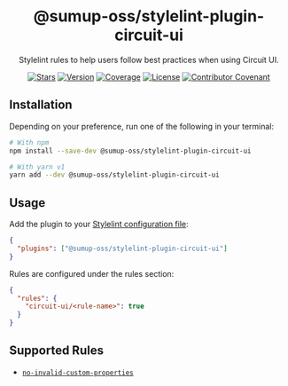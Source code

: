 <div align="center">

# @sumup-oss/stylelint-plugin-circuit-ui

Stylelint rules to help users follow best practices when using Circuit UI.

[![Stars](https://img.shields.io/github/stars/sumup-oss/circuit-ui?style=social)](https://github.com/sumup-oss/circuit-ui/) [![Version](https://img.shields.io/npm/v/@sumup-oss/stylelint-plugin-circuit-ui)](https://www.npmjs.com/package/@sumup-oss/stylelint-plugin-circuit-ui) [![Coverage](https://img.shields.io/codecov/c/github/sumup-oss/circuit-ui)](https://codecov.io/gh/sumup-oss/circuit-ui) [![License](https://img.shields.io/badge/license--lightgrey.svg)](https://github.com/sumup-oss/circuit-ui/tree/main/packages/stylelint-plugin-circuit-ui/LICENSE) [![Contributor Covenant](https://img.shields.io/badge/Contributor%20Covenant-v2.1%20adopted-ff69b4.svg)](https://github.com/sumup-oss/circuit-ui/tree/main/CODE_OF_CONDUCT.md)

</div>

## Installation

Depending on your preference, run one of the following in your terminal:

```sh
# With npm
npm install --save-dev @sumup-oss/stylelint-plugin-circuit-ui

# With yarn v1
yarn add --dev @sumup-oss/stylelint-plugin-circuit-ui
```

## Usage

Add the plugin to your [Stylelint configuration file](https://stylelint.io/user-guide/configure):

```json
{
  "plugins": ["@sumup-oss/stylelint-plugin-circuit-ui"]
}
```

Rules are configured under the rules section:

```json
{
  "rules": {
    "circuit-ui/<rule-name>": true
  }
}
```

## Supported Rules

- [`no-invalid-custom-properties`](https://github.com/sumup-oss/circuit-ui/tree/main/packages/stylelint-plugin-circuit-ui/no-invalid-custom-properties)
